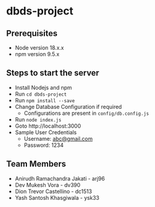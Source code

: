 # dbds-project

## Prerequisites

- Node version 18.x.x
- npm version 9.5.x

## Steps to start the server
- Install Nodejs and npm
- Run `cd dbds-project`
- Run `npm install --save`
- Change Database Configuration if required
  - Configurations are present in `config/db.config.js`
- Run `node index.js`
- Goto http://localhost:3000
- Sample User Credentials
  - Username: abc@gmail.com
  - Password: 1234

## Team Members
- Anirudh Ramachandra Jakati - arj96
- Dev Mukesh Vora - dv390
- Dion Trevor Castellino - dc1513
- Yash Santosh Khasgiwala - ysk33

